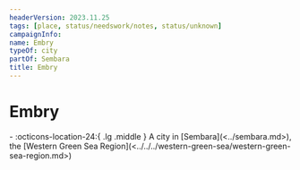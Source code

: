```yaml
---
headerVersion: 2023.11.25
tags: [place, status/needswork/notes, status/unknown]
campaignInfo:
name: Embry
typeOf: city
partOf: Sembara
title: Embry
---
```

# Embry
<div class="grid cards ext-narrow-margin ext-one-column" markdown>
-    :octicons-location-24:{ .lg .middle } A city in [Sembara](<../sembara.md>), the [Western Green Sea Region](<../../../western-green-sea/western-green-sea-region.md>)  
</div>


